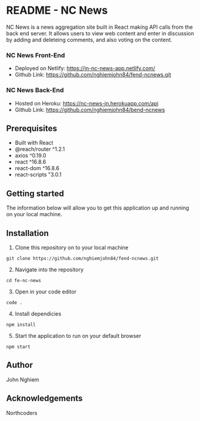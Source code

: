 # README - NC News

NC News is a news aggregation site built in React making API calls from the back end server.  It allows users to view web content and enter in discussion by adding and deleteing comments, and also voting on the content.

### NC News Front-End
* Deployed on Netlify: https://jn-nc-news-app.netlify.com/
* Github Link: https://github.com/nghiemjohn84/fend-ncnews.git

### NC News Back-End
* Hosted on Heroku: https://nc-news-jn.herokuapp.com/api
* Github Link: https://github.com/nghiemjohn84/bend-ncnews

## Prerequisites
* Built with React
* @reach/router ^1.2.1
* axios ^0.19.0
* react ^16.8.6
* react-dom ^16.8.6
* react-scripts "3.0.1

## Getting started
The information below will allow you to get this application up and running on your local machine.


## Installation

1. Clone this repository on to your local machine 

```
git clone https://github.com/nghiemjohn84/fend-ncnews.git
```

2. Navigate into the repository
```
cd fe-nc-news
```

3. Open in your code editor
```
code .
```

4. Install dependicies
```
npm install
```

5. Start the application to run on your default browser
```
npm start
```
## Author
John Nghiem

## Acknowledgements
Northcoders
